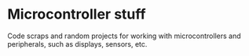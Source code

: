 # Microcontroller stuff

Code scraps and random projects for working with microcontrollers and peripherals, such as displays, sensors, etc.
